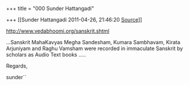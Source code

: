 +++
title = "000 Sunder Hattangadi"

+++
[[Sunder Hattangadi	2011-04-26, 21:46:20 [Source](https://groups.google.com/g/samskrita/c/m7z1bVxMQzQ)]]



<http://www.vedabhoomi.org/sanskrit.shtml>



...Sanskrit MahaKavyas Megha Sandesham, Kumara Sambhavam, Kirata Arjuniyam and Raghu Vamsham were recorded in immaculate Sanskrit by scholars as Audio Text books .....





Regards,



sunder``

